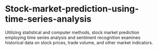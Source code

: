 # Stock-market-prediction-using-time-series-analysis
Utilizing statistical and computer methods, stock market prediction employing time series analysis and sentiment recognition examines historical data on stock prices, trade volume, and other market indicators. 
